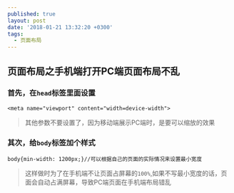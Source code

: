 ```yaml
---
published: true
layout: post
date: '2018-01-21 13:32:20 +0300'
tags:
  - 页面布局
---
```

## 页面布局之手机端打开PC端页面布局不乱

### 首先，在`head`标签里面设置

```
<meta name="viewport" content="width=device-width">
```
> 其他参数不要设置了，因为移动端展示PC端时，是要可以缩放的效果

### 其次，给`body`标签加个样式
```
body{min-width: 1200px;}//可以根据自己的页面的实际情况来设置最小宽度
```
>这样做时为了在手机端不让页面占屏幕的`100%`,如果不写最小宽度的话，页面会自动占满屏幕，导致PC端页面在手机端布局错乱